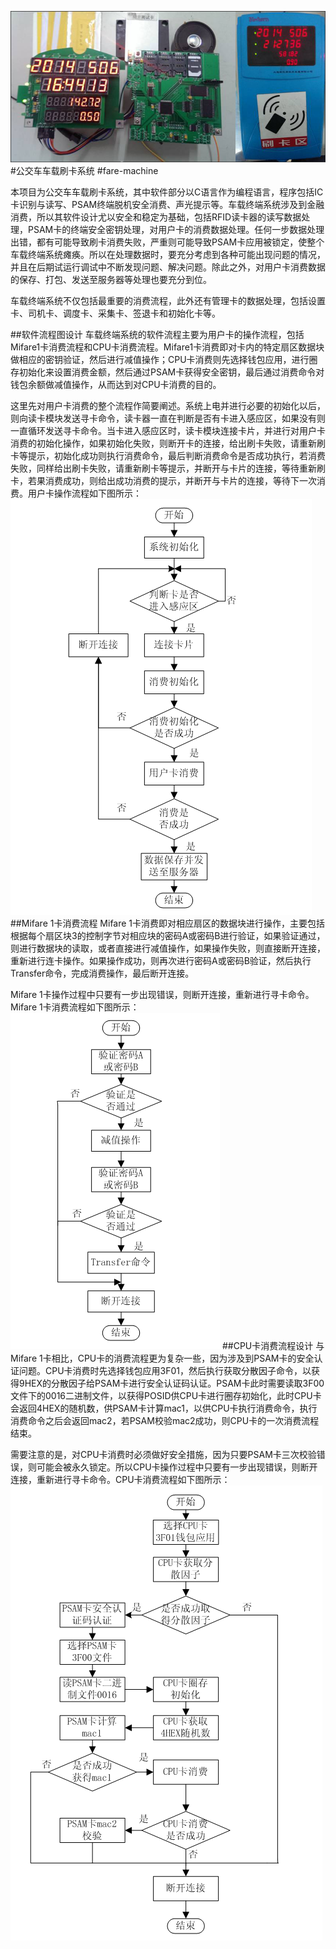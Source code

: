 ![python](https://github.com/Jon-Wang/fare-machine/blob/master/fare-machine.png)
#公交车车载刷卡系统
#fare-machine

本项目为公交车车载刷卡系统，其中软件部分以C语言作为编程语言，程序包括IC卡识别与读写、PSAM终端脱机安全消费、声光提示等。车载终端系统涉及到金融消费，所以其软件设计尤以安全和稳定为基础，包括RFID读卡器的读写数据处理，PSAM卡的终端安全密钥处理，对用户卡的消费数据处理。任何一步数据处理出错，都有可能导致刷卡消费失败，严重则可能导致PSAM卡应用被锁定，使整个车载终端系统瘫痪。所以在处理数据时，要充分考虑到各种可能出现问题的情况，并且在后期试运行调试中不断发现问题、解决问题。除此之外，对用户卡消费数据的保存、打包、发送至服务器等处理也要充分到位。

车载终端系统不仅包括最重要的消费流程，此外还有管理卡的数据处理，包括设置卡、司机卡、调度卡、采集卡、签退卡和初始化卡等。

##软件流程图设计
车载终端系统的软件流程主要为用户卡的操作流程，包括Mifare1卡消费流程和CPU卡消费流程。Mifare1卡消费即对卡内的特定扇区数据块做相应的密钥验证，然后进行减值操作；CPU卡消费则先选择钱包应用，进行圈存初始化来设置消费金额，然后通过PSAM卡获得安全密钥，最后通过消费命令对钱包余额做减值操作，从而达到对CPU卡消费的目的。

这里先对用户卡消费的整个流程作简要阐述。系统上电并进行必要的初始化以后，则向读卡模块发送寻卡命令，读卡器一直在判断是否有卡进入感应区，如果没有则一直循环发送寻卡命令。当卡进入感应区时，读卡模块连接卡片，并进行对用户卡消费的初始化操作，如果初始化失败，则断开卡的连接，给出刷卡失败，请重新刷卡等提示，初始化成功则执行消费命令，最后判断消费命令是否成功执行，若消费失败，同样给出刷卡失败，请重新刷卡等提示，并断开与卡片的连接，等待重新刷卡，若果消费成功，则给出成功消费的提示，并断开与卡片的连接，等待下一次消费。用户卡操作流程如下图所示：
![python](https://github.com/Jon-Wang/fare-machine/blob/master/fare-machine-flowchart2.png)
##Mifare 1卡消费流程
Mifare 1卡消费即对相应扇区的数据块进行操作，主要包括根据每个扇区块3的控制字节对相应块的密码A或密码B进行验证，如果验证通过，则进行数据块的读取，或者直接进行减值操作，如果操作失败，则直接断开连接，重新进行连卡操作。如果操作成功，则再次进行密码A或密码B验证，然后执行Transfer命令，完成消费操作，最后断开连接。

Mifare 1卡操作过程中只要有一步出现错误，则断开连接，重新进行寻卡命令。Mifare 1卡消费流程如下图所示：
![python](https://github.com/Jon-Wang/fare-machine/blob/master/fare-machine-flowchart3.png)
##CPU卡消费流程设计
与Mifare 1卡相比，CPU卡的消费流程更为复杂一些，因为涉及到PSAM卡的安全认证问题。CPU卡消费时先选择钱包应用3F01，然后执行获取分散因子命令，以获得9HEX的分散因子给PSAM卡进行安全认证码认证。PSAM卡此时需要读取3F00文件下的0016二进制文件，以获得POSID供CPU卡进行圈存初始化，此时CPU卡会返回4HEX的随机数，供PSAM卡计算mac1，以供CPU卡执行消费命令，执行消费命令之后会返回mac2，若PSAM校验mac2成功，则CPU卡的一次消费流程结束。

需要注意的是，对CPU卡消费时必须做好安全措施，因为只要PSAM卡三次校验错误，则可能会被永久锁定。所以CPU卡操作过程中只要有一步出现错误，则断开连接，重新进行寻卡命令。CPU卡消费流程如下图所示：
![python](https://github.com/Jon-Wang/fare-machine/blob/master/fare-machine-flowchart4.png)
